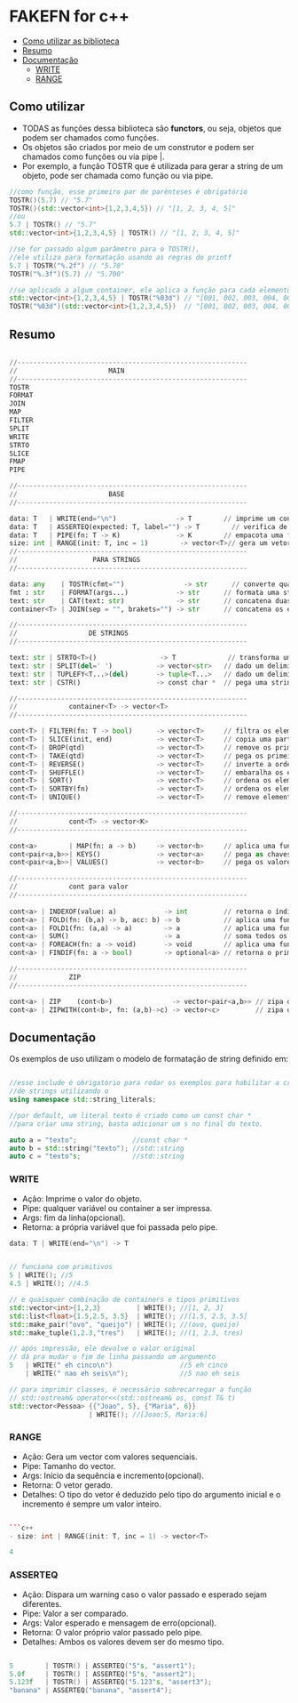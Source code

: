 # FAKEFN for c++

[](toc)

- [Como utilizar as biblioteca](#como-utilizar-as-biblioteca)
- [Resumo](#resumo)
- [Documentação](#documentação)
  - [WRITE](#print)
  - [RANGE](#iota)
[](toc)

## Como utilizar

- TODAS as funções dessa biblioteca são **functors**, ou seja, objetos que podem ser chamados como funções.
- Os objetos são criados por meio de um construtor e podem ser chamados como funções ou via pipe |.
- Por exemplo, a função TOSTR que é utilizada para gerar a string de um objeto, pode ser chamada como função ou via pipe.

```cpp
//como função, esse primeiro par de parênteses é obrigatório
TOSTR()(5.7) // "5.7"
TOSTR()(std::vector<int>{1,2,3,4,5}) // "[1, 2, 3, 4, 5]"
//ou
5.7 | TOSTR() // "5.7"
std::vector<int>{1,2,3,4,5} | TOSTR() // "[1, 2, 3, 4, 5]"

//se for passado algum parâmetro para o TOSTR(), 
//ele utiliza para formatação usando as regras do printf
5.7 | TOSTR("%.2f") // "5.70"
TOSTR("%.3f")(5.7) // "5.700"

//se aplicado a algum container, ele aplica a função para cada elemento
std::vector<int>{1,2,3,4,5} | TOSTR("%03d") // "[001, 002, 003, 004, 005]"
TOSTR("%03d")(std::vector<int>{1,2,3,4,5})  // "[001, 002, 003, 004, 005]"
```

## Resumo

```py

//----------------------------------------------------------
//                       MAIN 
//----------------------------------------------------------
TOSTR
FORMAT
JOIN
MAP
FILTER
SPLIT
WRITE
STRTO
SLICE
FMAP
PIPE

//----------------------------------------------------------
//                       BASE 
//----------------------------------------------------------

data: T   | WRITE(end="\n")               -> T        // imprime um conteúdo
data: T   | ASSERTEQ(expected: T, label="") -> T        // verifica de dois valores são iguais
data: T   | PIPE(fn: T -> K)              -> K        // empacota uma função num PIPE
size: int | RANGE(init: T, inc = 1)        -> vector<T>// gera um vetor sequencial
//----------------------------------------------------------
//                   PARA STRINGS
//----------------------------------------------------------

data: any    | TOSTR(cfmt="")               -> str      // converte qualquer coisa para string e formata
fmt : str    | FORMAT(args...)            -> str      // formata uma string com printf
text: str    | CAT(text: str)             -> str      // concatena duas strings
container<T> | JOIN(sep = "", brakets="") -> str      // concatena os elementos de um container 

//----------------------------------------------------------
//                  DE STRINGS
//----------------------------------------------------------

text: str | STRTO<T>()                -> T             // transforma uma string em um tipo específico
text: str | SPLIT(del=' ')           -> vector<str>   // dado um delimitador, separa em vetor de strings
text: str | TUPLEFY<T...>(del)       -> tuple<T...>   // dado um delimitador, separa em uma tupla 
text: str | CSTR()                   -> const char *  // pega uma string gera um const char*

//----------------------------------------------------------
//             container<T> -> vector<T>  
//----------------------------------------------------------

cont<T> | FILTER(fn: T -> bool)      -> vector<T>     // filtra os elementos que satisfazem a função
cont<T> | SLICE(init, end)           -> vector<T>     // copia uma parte do vetor
cont<T> | DROP(qtd)                  -> vector<T>     // remove os primeiros elementos
cont<T> | TAKE(qtd)                  -> vector<T>     // pega os primeiros elementos
cont<T> | REVERSE()                  -> vector<T>     // inverte a ordem dos elementos
cont<T> | SHUFFLE()                  -> vector<T>     // embaralha os elementos
cont<T> | SORT()                     -> vector<T>     // ordena os elementos
cont<T> | SORTBY(fn)                 -> vector<T>     // ordena os elementos com base em uma função
cont<T> | UNIQUE()                   -> vector<T>     // remove elementos duplicados

//----------------------------------------------------------
//             cont<T> -> vector<K>
//----------------------------------------------------------

cont<a>        | MAP(fn: a -> b)     -> vector<b>     // aplica uma função em todos os elementos
cont<pair<a,b>>| KEYS()              -> vector<a>     // pega as chaves de um cont de pares
cont<pair<a,b>>| VALUES()            -> vector<b>     // pega os valores de um cont de pares

//----------------------------------------------------------
//             cont para valor
//----------------------------------------------------------
       
cont<a> | INDEXOF(value: a)            -> int         // retorna o índice de um elemento ou -1
cont<a> | FOLD(fn: (b,a) -> b, acc: b) -> b           // aplica uma função acumulativa dado valor inicial
cont<a> | FOLD1(fn: (a,a) -> a)        -> a           // aplica uma função acumulativa
cont<a> | SUM()                        -> a           // soma todos os elementos
cont<a> | FOREACH(fn: a -> void)       -> void        // aplica uma função em todos os elementos
cont<a> | FINDIF(fn: a -> bool)        -> optional<a> // retorna o primeiro elemento que satisfaz a função

//----------------------------------------------------------
//             ZIP
//----------------------------------------------------------

cont<a> | ZIP    (cont<b>)               -> vector<pair<a,b>> // zipa dois containers em um cont de pares
cont<a> | ZIPWITH(cont<b>, fn: (a,b)->c) -> vector<c>         // zipa dois containers usando uma função

```

## Documentação

Os exemplos de uso utilizam o modelo de formatação de string definido em:

```cpp

//esse include é obrigatório para rodar os exemplos para habilitar a criação
//de strings utilizando o 
using namespace std::string_literals;

//por default, um literal texto é criado como um const char *
//para criar uma string, basta adicionar um s no final do texto.

auto a = "texto";              //const char *
auto b = std::string("texto"); //std::string
auto c = "texto"s;             //std::string

```

### WRITE

- Ação: Imprime o valor do objeto.
- Pipe: qualquer variável ou container a ser impressa.
- Args: fim da linha(opcional).
- Retorna: a própria variável que foi passada pelo pipe.

```c++
data: T | WRITE(end="\n") -> T
```

```c++

// funciona com primitivos
5 | WRITE(); //5
4.5 | WRITE(); //4.5

// e quaisquer combinação de containers e tipos primitivos
std::vector<int>{1,2,3}         | WRITE(); //[1, 2, 3]
std::list<float>{1.5,2.5, 3.5}  | WRITE(); //[1.5, 2.5, 3.5]
std::make_pair("ovo", "queijo") | WRITE(); //(ovo, queijo)
std::make_tuple(1,2.3,"tres")   | WRITE(); //(1, 2.3, tres)

// após impressão, ele devolve o valor original
// dá pra mudar o fim de linha passando um argumento
5   | WRITE(" eh cinco\n")                 //5 eh cinco
    | WRITE(" nao eh seis\n");             //5 nao eh seis

// para imprimir classes, é necessário sobrecarregar a função
// std::ostream& operator<<(std::ostream& os, const T& t)
std::vector<Pessoa> {{"Joao", 5}, {"Maria", 6}} 
                    | WRITE(); //[Joao:5, Maria:6]
```

### RANGE

- Ação: Gera um vector com valores sequenciais.
- Pipe: Tamanho do vector.
- Args: Início da sequência e incremento(opcional).
- Retorna: O vetor gerado.
- Detalhes: O tipo do vetor é deduzido pelo tipo do argumento inicial e o incremento é sempre um valor inteiro.

```c++

```c++
- size: int | RANGE(init: T, inc = 1) -> vector<T>
```

```c++
4
```

### ASSERTEQ

- Ação: Dispara um warning caso o valor passado e esperado sejam diferentes.
- Pipe: Valor a ser comparado.
- Args: Valor esperado e mensagem de erro(opcional).
- Retorna: O valor próprio valor passado pelo pipe.
- Detalhes: Ambos os valores devem ser do mesmo tipo.

```c++

5        | TOSTR() | ASSERTEQ("5"s, "assert1"); 
5.0f     | TOSTR() | ASSERTEQ("5"s, "assert2");
5.123f   | TOSTR() | ASSERTEQ("5.123"s, "assert3");
"banana" | ASSERTEQ("banana", "assert4");
```